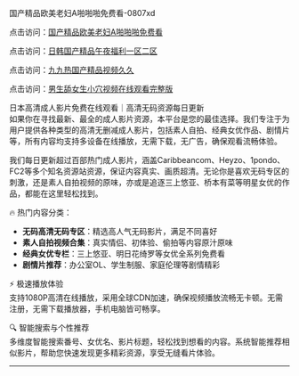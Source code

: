 国产精品欧美老妇A啪啪啪免费看-0807xd


点击访问：<a href="https://heiliaowzu4ur.pages.dev">国产精品欧美老妇A啪啪啪免费看</a>

点击访问：<a href="https://heiliaoxwd5i8.pages.dev">日韩国产精品午夜福利一区二区</a>

点击访问：<a href="https://heiliaowt0d7p.pages.dev">九九热国产精品视频久久</a>

点击访问：<a href="https://heiliaoow5kzm.pages.dev">男生舔女生小穴视频在线观看完整版</a>


日本高清成人影片免费在线观看｜高清无码资源每日更新  
如果你在寻找最新、最全的成人影片资源，本平台是您的最佳选择。我们专注于为用户提供各种类型的高清无删减成人影片，包括素人自拍、经典女优作品、剧情片等，所有内容均支持多设备在线播放，无需下载，无广告，确保观看流畅体验。

我们每日更新超过百部热门成人影片，涵盖Caribbeancom、Heyzo、1pondo、FC2等多个知名资源站资源，保证内容真实、画质超清。无论你是喜欢无码专区的刺激，还是素人自拍视频的原味，亦或是追逐三上悠亚、桥本有菜等明星女优的作品，都能在这里轻松找到。

🔥 热门内容分类：  
- **无码高清无码专区**：精选高人气无码影片，满足不同喜好  
- **素人自拍视频合集**：真实情侣、初体验、偷拍等内容原汁原味  
- **经典女优专栏**：三上悠亚、明日花绮罗等女优全系列免费看  
- **剧情片推荐**：办公室OL、学生制服、家庭伦理等剧情精彩  

⚡ 极速播放体验  
支持1080P高清在线播放，采用全球CDN加速，确保视频播放流畅无卡顿。无需注册，无需下载播放器，手机电脑皆可畅享。

🔍 智能搜索与个性推荐  
多维度智能搜索番号、女优名、影片标题，轻松找到想看的内容。系统智能推荐相似影片，帮助您快速发现更多精彩资源，享受无缝看片体验。

---

<span style="display:none;">[Canonical link]( https://github.com/xda928/36516 ）</span>
